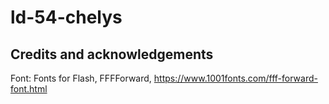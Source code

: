 # ld-54-chelys

## Credits and acknowledgements

Font: Fonts for Flash, FFFForward, https://www.1001fonts.com/fff-forward-font.html
